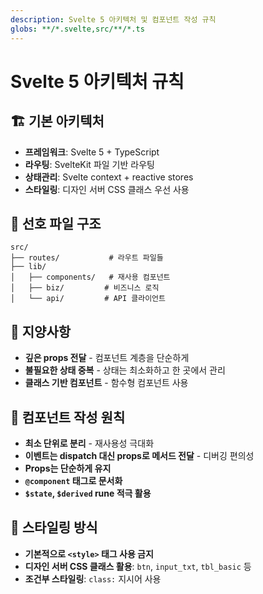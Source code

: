 ```yaml
---
description: Svelte 5 아키텍처 및 컴포넌트 작성 규칙
globs: **/*.svelte,src/**/*.ts
---
```


# Svelte 5 아키텍처 규칙

## 🏗️ 기본 아키텍처
- **프레임워크**: Svelte 5 + TypeScript
- **라우팅**: SvelteKit 파일 기반 라우팅
- **상태관리**: Svelte context + reactive stores
- **스타일링**: 디자인 서버 CSS 클래스 우선 사용

## 📁 선호 파일 구조
```
src/
├── routes/           # 라우트 파일들
├── lib/
│   ├── components/   # 재사용 컴포넌트
│   ├── biz/         # 비즈니스 로직
│   └── api/         # API 클라이언트
```

## 🚫 지양사항
- **깊은 props 전달** - 컴포넌트 계층을 단순하게
- **불필요한 상태 중복** - 상태는 최소화하고 한 곳에서 관리
- **클래스 기반 컴포넌트** - 함수형 컴포넌트 사용

## 📝 컴포넌트 작성 원칙
- **최소 단위로 분리** - 재사용성 극대화
- **이벤트는 dispatch 대신 props로 메서드 전달** - 디버깅 편의성
- **Props는 단순하게 유지**
- **`@component` 태그로 문서화**
- **`$state`, `$derived` rune 적극 활용**

## 🎨 스타일링 방식
- **기본적으로 `<style>` 태그 사용 금지**
- **디자인 서버 CSS 클래스 활용**: `btn`, `input_txt`, `tbl_basic` 등
- **조건부 스타일링**: `class:` 지시어 사용
